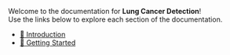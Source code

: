 Welcome to the documentation for **Lung Cancer Detection**!  
Use the links below to explore each section of the documentation.

- [📝 Introduction](https://github.com/crbsdndr/cancer_detection/blob/main/about.md)
- [🚀 Getting Started](https://github.com/crbsdndr/cancer_detection/blob/main/use.md)

